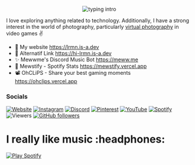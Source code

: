<p align="center">
  <img src="https://readme-typing-svg.herokuapp.com?color=00f982&center=true&vCenter=true&lines=Hello+everyone!!!;My+name's+L+RMN.;So+if+you're+looking+for+someone;who+is+mediocre+at+everything+and;has+a+knack+for+making+bad+jokes,;I'm+your+guy!" alt="typing intro">
</p>

I love exploring anything related to technology.
Additionally, I have a strong interest in the world of photography, particularly [virtual photography][virtualphotography] in video games ✌️


- 🚀 My website <a href="https://lrmn.is-a.dev" target="blank">https://lrmn.is-a.dev</a>
- 💬 Alternatif Link <a href="https://hi-lrmn.is-a.dev" target="blank">https://hi-lrmn.is-a.dev</a>
- ✨ Mewwme's Discord Music Bot <a href="https://meww.me" target="blank">https://meww.me</a>
- 🌟 Mewstify - Spotify Stats <a href="https://mewstify.vercel.app" target="blank">https://mewstify.vercel.app</a>
- 📽️ OhCLiPS - Share your best gaming moments <a href="https://ohclips.vercel.app/" target="blank">https://ohclips.vercel.app</a>

### Socials

[![Website](https://img.shields.io/badge/Website-Visit%20Now-blue?style=flat&logo=About.me&logoColor=white)](https://hi-lrmn.is-a.dev) [![Instagram](https://img.shields.io/badge/Instagram-%23E4405F.svg?logo=Instagram&logoColor=white)](https://instagram.com/romanroman.nya) [![Discord](https://img.shields.io/badge/Discord-%237289DA.svg?logo=discord&logoColor=white)](https://discord.gg/6EXgrmtkPX) [![Pinterest](https://img.shields.io/badge/Pinterest-E60023.svg?logo=Pinterest&logoColor=white)](https://id.pinterest.com/romanromannya/) [![YouTube](https://img.shields.io/badge/YouTube-red.svg?logo=YouTube&logoColor=white)](https://www.youtube.com/@LRMN_vp/videos) [![Spotify](https://img.shields.io/badge/Spotify-green.svg?logo=Spotify&logoColor=white)](https://open.spotify.com/user/31urnjrljaimmmf52sealktmdz3i/) ![Viewers](https://visitor-badge.laobi.icu/badge?page_id=lrmn7.lrmn7&) [![GitHub followers](https://img.shields.io/github/followers/lrmn7?label=Follow&style=social)](https://github.com/lrmn7)

<h1>
  I really like music :headphones:
</h1>

[![Play Spotify](https://lrmn7.vercel.app/api)](https://open.spotify.com/user/31urnjrljaimmmf52sealktmdz3i)

[virtualphotography]: https://vp.lrmn.fun
